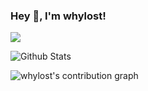 ### Hey 👋, I'm whylost!
![](https://visitor-badge.glitch.me/badge?page_id=whylost)

 ![Github Stats](https://github-readme-stats.vercel.app/api?username=whylost&show_icons=true&theme=radical)  
<!--  ![Top Langs](https://github-readme-stats.vercel.app/api/top-langs/?username=whylost&show_icons=true&theme=radical&layout=compact)  -->


![whylost's contribution graph](https://activity-graph.herokuapp.com/graph?username=whylost&theme=redical)


